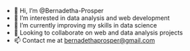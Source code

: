 - 👋 Hi, I’m @Bernadetha-Prosper
- 👀 I’m interested in data analysis and web development
- 🌱 I’m currently improving my skills in data science
- 💞️ Looking to collaborate on web and data analysis projects
- 📫 Contact me at bernadethaprosper@gmail.com

<!---
Bernadetha-Prosper/Bernadetha-Prosper is a ✨ special ✨ repository because its `README.md` (this file) appears on your GitHub profile.
You can click the Preview link to take a look at your changes.
--->
